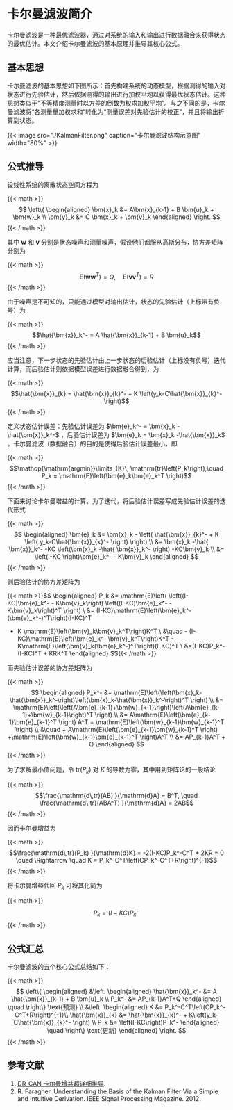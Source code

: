 # 卡尔曼滤波简介


卡尔曼滤波是一种最优滤波器，通过对系统的输入和输出进行数据融合来获得状态的最优估计。本文介绍卡尔曼滤波的基本原理并推导其核心公式。

<!--more-->

## 基本思想

卡尔曼滤波的基本思想如下图所示：首先构建系统的动态模型，根据测得的输入对状态进行先验估计，然后依据测得的输出进行加权平均以获得最优状态估计。这种思想类似于“不等精度测量时以方差的倒数为权求加权平均”。与之不同的是，卡尔曼滤波将“各测量量加权求和”转化为“测量误差对先验估计的校正”，并且将输出折算到状态。

{{< image src="./KalmanFilter.png" caption="卡尔曼滤波结构示意图" width="80%" >}}


## 公式推导

设线性系统的离散状态空间方程为

{{< math >}}$$
\left\{
\begin{aligned}
\bm{x}_k &= A\bm{x}_{k-1} + B \bm{u}_k + \bm{w}_k \\
\bm{y}_k &= C \bm{x}_k + \bm{v}_k
\end{aligned}
\right.
$${{< /math >}}

其中 $\bm{w}$ 和 $\bm{v}$ 分别是状态噪声和测量噪声，假设他们都服从高斯分布，协方差矩阵分别为

{{< math >}}$$\mathrm{E}(\bm{w}\bm{w}^T) = Q, \quad \mathrm{E}(\bm{v}\bm{v}^T) = R$${{< /math >}}

由于噪声是不可知的，只能通过模型对输出估计，状态的先验估计（上标带有负号）为

{{< math >}}$$\hat{\bm{x}}_k^- = A \hat{\bm{x}}_{k-1} + B \bm{u}_k$${{< /math >}}

应当注意，下一步状态的先验估计由上一步状态的后验估计（上标没有负号）迭代计算，而后验估计则依据模型误差进行数据融合得到，为

{{< math >}}$$\hat{\bm{x}}_{k} = \hat{\bm{x}}_{k}^- + K \left(y_k-C\hat{\bm{x}}_{k}^- \right)$${{< /math >}}

定义状态估计误差：先验估计误差为 $\bm{e}_k^- = \bm{x}_k -\hat{\bm{x}}_k^-$ ，后验估计误差为 $\bm{e}_k = \bm{x}_k -\hat{\bm{x}}_k$
。卡尔曼滤波（数据融合）的目的是使得后验估计误差最小，即

{{< math >}}$$\mathop{\mathrm{argmin}}\limits_{K}\, \mathrm{tr}\left(P_k\right),\quad P_k = \mathrm{E}\left(\bm{e}_k\bm{e}_k^T \right)$${{< /math >}}

下面来讨论卡尔曼增益的计算。为了迭代，将后验估计误差写成先验估计误差的迭代形式

{{< math >}}$$
\begin{aligned}
\bm{e}_k &= \bm{x}_k - \left(  \hat{\bm{x}}_{k}^- + K \left( y_k-C\hat{\bm{x}}_{k}^- \right) \right) \\
&=  \bm{x}_k -\hat{ \bm{x}}_k^- -KC \left(\bm{x}_k -\hat{ \bm{x}}_k^- \right) -KC\bm{v}_k \\
&= \left(I-KC \right)\bm{e}_k^- - K\bm{v}_k
\end{aligned}
$${{< /math >}}

则后验估计的协方差矩阵为

{{< math >}}$$
\begin{aligned}
P_k &= \mathrm{E}\left(  \left((I-KC)\bm{e}_k^- - K\bm{v}_k\right) \left((I-KC)\bm{e}_k^- - K\bm{v}_k\right)^T  \right) \\
&= (I-KC)\mathrm{E}\left(\bm{e}_k^- (\bm{e}_k^-)^T\right)(I-KC)^T 
+ K \mathrm{E}\left(\bm{v}_k\bm{v}_k^T\right)K^T \\
&\quad -  (I-KC)\mathrm{E}\left(\bm{e}_k^- \bm{v}_k^T\right)K^T - K\mathrm{E}\left(\bm{v}_k(\bm{e}_k^-)^T\right)(I-KC)^T \\
&=(I-KC)P_k^-(I-KC)^T + KRK^T
\end{aligned}
$${{< /math >}}

而先验估计误差的协方差矩阵为

{{< math >}}$$
\begin{aligned}
P_k^- &= \mathrm{E}\left(\left(\bm{x}_k-\hat{\bm{x}}_k^-\right)\left(\bm{x}_k-\hat{\bm{x}}_k^-\right)^T \right) \\
&= \mathrm{E}\left(\left(A\bm{e}_{k-1}+\bm{w}_{k-1}\right)\left(A\bm{e}_{k-1}+\bm{w}_{k-1}\right)^T \right) \\
&= A\mathrm{E}\left(\bm{e}_{k-1}\bm{e}_{k-1}^T \right) A^T + \mathrm{E}\left(\bm{w}_{k-1}\bm{w}_{k-1}^T \right) \\
&\quad + A\mathrm{E}\left(\bm{e}_{k-1}\bm{w}_{k-1}^T \right) +\mathrm{E}\left(\bm{w}_{k-1}\bm{e}_{k-1}^T \right)A^T \\
&= AP_{k-1}A^T + Q
\end{aligned}
$${{< /math >}}

为了求解最小值问题，令 $\mathrm{tr}(P_k)$ 对 $K$ 的导数为零，其中用到矩阵论的一般结论

{{< math >}}$$\frac{\mathrm{d\,tr}(AB)  }{\mathrm{d}A} = B^T, \quad \frac{\mathrm{d\,tr}(ABA^T)  }{\mathrm{d}A} = 2AB$${{< /math >}}

因而卡尔曼增益为

{{< math >}}$$\frac{\mathrm{d\,tr}(P_k) }{\mathrm{d}K} = -2(I-KC)P_k^-C^T + 2KR = 0 \quad \Rightarrow \quad K = P_k^-C^T\left(CP_k^-C^T+R\right)^{-1}$${{< /math >}}

将卡尔曼增益代回 $P_k$ 可将其化简为

{{< math >}}$$P_k = \left(I-KC\right)P_k^-$${{< /math >}}


## 公式汇总

卡尔曼滤波的五个核心公式总结如下：

{{< math >}}$$
\left\{
\begin{aligned}
&\left.
\begin{aligned}
\hat{\bm{x}}_k^- &= A \hat{\bm{x}}_{k-1} + B \bm{u}_k \\
P_k^- &= AP_{k-1}A^T+Q
\end{aligned}
\quad \right\} \text{预测} \\
&\left.
\begin{aligned}
K &= P_k^-C^T\left(CP_k^-C^T+R\right)^{-1}\\
\hat{\bm{x}}_{k} &= \hat{\bm{x}}_{k}^- + K\left(y_k-C\hat{\bm{x}}_{k}^- \right) \\
P_k &= \left(I-KC\right)P_k^-
\end{aligned}
\quad \right\} \text{更新}
\end{aligned}
\right.
$${{< /math >}}


## 参考文献

1. [DR_CAN 卡尔曼增益超详细推导](https://www.bilibili.com/video/BV1hC4y1b7K7).
2. R. Faragher. Understanding the Basis of the Kalman Filter Via a Simple and Intuitive Derivation. IEEE Signal Processing Magazine. 2012.

